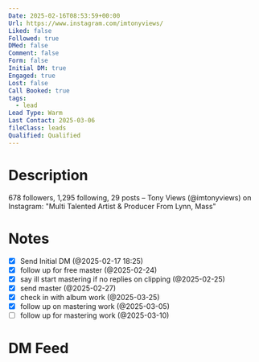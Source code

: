```yaml
---
Date: 2025-02-16T08:53:59+00:00
Url: https://www.instagram.com/imtonyviews/
Liked: false
Followed: true
DMed: false
Comment: false
Form: false
Initial DM: true
Engaged: true
Lost: false
Call Booked: true
tags:
  - lead
Lead Type: Warm
Last Contact: 2025-03-06
fileClass: leads
Qualified: Qualified
---
```

# Description
678 followers, 1,295 following, 29 posts – Tony Views (@imtonyviews) on Instagram: "Multi Talented Artist & Producer 
From Lynn, Mass"
# Notes
- [x] Send Initial DM (@2025-02-17 18:25)
- [x] follow up for free master (@2025-02-24)
- [x] say ill start mastering if no replies on clipping (@2025-02-25)
- [x] send master (@2025-02-27)
- [x] check in with album work (@2025-03-25)
- [x] follow up on mastering work (@2025-03-05)
- [ ] follow up for mastering work (@2025-03-10)
# DM Feed
